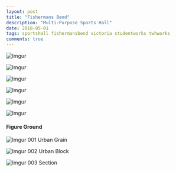 ```yaml
---
layout: post
title: "Fishermans Bend"
description: "Multi-Purpose Sports Hall"
date: 2018-05-01
tags: sportshall fishermansbend victoria studentworks twhworks
comments: true
---
```

![Imgur](https://i.imgur.com/OjkNZZK.png)

![Imgur](https://i.imgur.com/MWB6u6A.png)

![Imgur](https://i.imgur.com/f6VRJwE.png)

![Imgur](https://i.imgur.com/c6t4586.png)

![Imgur](https://i.imgur.com/gziNvhn.png)

![Imgur](https://i.imgur.com/fYHRhB8.png)



#### Figure Ground

![Imgur](https://i.imgur.com/Geq2dvR.png)
001 Urban Grain

![Imgur](https://i.imgur.com/Ei8xIij.png)
002 Urban Block

![Imgur](https://i.imgur.com/XITv8ZC.png)
003 Section

